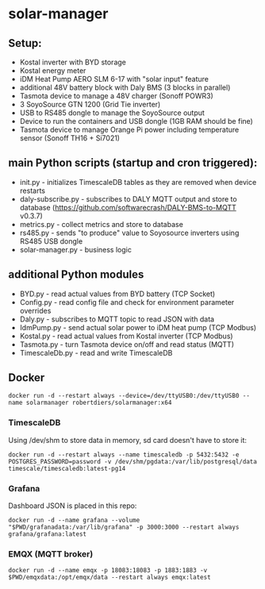 # solar-manager

## Setup:
* Kostal inverter with BYD storage
* Kostal energy meter
* iDM Heat Pump AERO SLM 6-17 with "solar input" feature
* additional 48V battery block with Daly BMS (3 blocks in parallel)
* Tasmota device to manage a 48V charger (Sonoff POWR3)
* 3 SoyoSource GTN 1200 (Grid Tie inverter)
* USB to RS485 dongle to manage the SoyoSource output
* Device to run the containers and USB dongle (1GB RAM should be fine)
* Tasmota device to manage Orange Pi power including temperature sensor (Sonoff TH16 + Si7021)

## main Python scripts (startup and cron triggered):
* init.py - initializes TimescaleDB tables as they are removed when device restarts
* daly-subscribe.py - subscribes to DALY MQTT output and store to database (https://github.com/softwarecrash/DALY-BMS-to-MQTT v0.3.7)
* metrics.py - collect metrics and store to database
* rs485.py - sends "to produce" value to Soyosource inverters using RS485 USB dongle
* solar-manager.py - business logic

## additional Python modules
* BYD.py - read actual values from BYD battery (TCP Socket)
* Config.py - read config file and check for environment parameter overrides
* Daly.py - subscribes to MQTT topic to read JSON with data
* IdmPump.py - send actual solar power to iDM heat pump (TCP Modbus)
* Kostal.py - read actual values from Kostal inverter (TCP Modbus)
* Tasmota.py - turn Tasmota device on/off and read status (MQTT)
* TimescaleDb.py - read and write TimescaleDB

## Docker
```
docker run -d --restart always --device=/dev/ttyUSB0:/dev/ttyUSB0 --name solarmanager robertdiers/solarmanager:x64
```

### TimescaleDB
Using /dev/shm to store data in memory, sd card doesn't have to store it:

```
docker run -d --restart always --name timescaledb -p 5432:5432 -e POSTGRES_PASSWORD=password -v /dev/shm/pgdata:/var/lib/postgresql/data timescale/timescaledb:latest-pg14
```

### Grafana
Dashboard JSON is placed in this repo:

```
docker run -d --name grafana --volume "$PWD/grafanadata:/var/lib/grafana" -p 3000:3000 --restart always grafana/grafana:latest
```

### EMQX (MQTT broker)
```
docker run -d --name emqx -p 18083:18083 -p 1883:1883 -v $PWD/emqxdata:/opt/emqx/data --restart always emqx:latest
```

